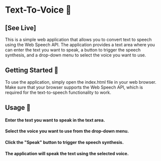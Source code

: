 # Text-To-Voice 🤖

## [See Live]

This is a simple web application that allows you to convert text to speech using the Web Speech API. The application provides a text area where you can enter the text you want to speak, a button to trigger the speech synthesis, and a drop-down menu to select the voice you want to use.

## Getting Started 👾
To use the application, simply open the index.html file in your web browser. Make sure that your browser supports the Web Speech API, which is required for the text-to-speech functionality to work.

## Usage 🔭
#### Enter the text you want to speak in the text area.
#### Select the voice you want to use from the drop-down menu.
#### Click the "Speak" button to trigger the speech synthesis.
#### The application will speak the text using the selected voice.

